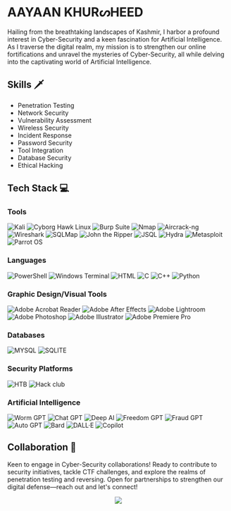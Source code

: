 



  
# <div align="left">  AAYAAN KHURᔕHEED
Hailing from the breathtaking landscapes of Kashmir, I harbor a profound interest in Cyber-Security and a keen fascination for Artificial Intelligence. As I traverse the digital realm, my mission is to strengthen our online fortifications and unravel the mysteries of Cyber-Security, all while delving into the captivating world of Artificial Intelligence. <br>


## Skills 🗡
- Penetration Testing
- Network Security
- Vulnerability Assessment
- Wireless Security
- Incident Response
- Password Security
- Tool Integration
- Database Security
- Ethical Hacking

##  Tech Stack 💻
### Tools 
![Kali](https://img.shields.io/badge/Kali-268BEE?style=for-the-badge&logo=kalilinux&logoColor=white)
![Cyborg Hawk Linux](https://img.shields.io/badge/Cyborg_Hawk_Linux-005A8D?style=for-the-badge&logo=linux&logoColor=white)
![Burp Suite](https://img.shields.io/badge/Burp_Suite-FF5733?style=for-the-badge&logo=burpsuite&logoColor=white)
![Nmap](https://img.shields.io/badge/Nmap-4B0082?style=for-the-badge&logo=nmap&logoColor=white)
![Aircrack-ng](https://img.shields.io/badge/Aircrack-8E44AD?style=for-the-badge&logo=aircrack-ng&logoColor=white)
![Wireshark](https://img.shields.io/badge/Wireshark-1679A7?style=for-the-badge&logo=wireshark&logoColor=white)
![SQLMap](https://img.shields.io/badge/SQLMap-E74C3C?style=for-the-badge&logo=sqlmap&logoColor=white)
![John the Ripper](https://img.shields.io/badge/John_the_Ripper-3498DB?style=for-the-badge&logo=john-the-ripper&logoColor=white)
![JSQL](https://img.shields.io/badge/JSQL-4CAF50?style=for-the-badge&logo=java&logoColor=white)
![Hydra](https://img.shields.io/badge/Hydra-3498DB?style=for-the-badge&logo=hydra&logoColor=white)
![Metasploit](https://img.shields.io/badge/Metasploit-3498DB?style=for-the-badge&logo=metasploit&logoColor=white)
![Parrot OS](https://img.shields.io/badge/Parrot_OS-3498DB?style=for-the-badge&logo=parrot&logoColor=white)


###  Languages 
![PowerShell](https://img.shields.io/badge/PowerShell-%235391FE.svg?style=for-the-badge&logo=powershell&logoColor=white) 
![Windows Terminal](https://img.shields.io/badge/Windows%20Terminal-%234D4D4D.svg?style=for-the-badge&logo=windows-terminal&logoColor=white) 
![HTML](https://img.shields.io/badge/-HTML-000?style=for-the-badge&logo=html)
![C](https://img.shields.io/badge/C-000?style=for-the-badge&logo=c&logoColor=white)
![C++](https://img.shields.io/badge/C++-000?style=for-the-badge&logo=c++&logoColor=white)
![Python](https://img.shields.io/badge/Python-000?style=for-the-badge&logo=Python&logoColor=white)

### Graphic Design/Visual Tools 
![Adobe Acrobat Reader](https://img.shields.io/badge/Adobe%20Acrobat%20Reader-EC1C24.svg?style=flat&logo=Adobe%20Acrobat%20Reader&logoColor=white) 
![Adobe After Effects](https://img.shields.io/badge/Adobe%20After%20Effects-9999FF.svg?style=flat&logo=Adobe%20After%20Effects&logoColor=white)
![Adobe Lightroom](https://img.shields.io/badge/Adobe%20Lightroom-31A8FF.svg?style=flat&logo=Adobe%20Lightroom&logoColor=white) 
![Adobe Photoshop](https://img.shields.io/badge/adobe%20photoshop-%2331A8FF.svg?style=flat&logo=adobe%20photoshop&logoColor=white)
![Adobe Illustrator](https://img.shields.io/badge/adobe%20illustrator-%23FF9A00.svg?style=for-the-badge&logo=adobe%20illustrator&logoColor=white)
![Adobe Premiere Pro](https://img.shields.io/badge/Adobe%20Premiere%20Pro-9999FF.svg?style=flat&logo=Adobe%20Premiere%20Pro&logoColor=white)

### Databases
![MYSQL](https://img.shields.io/badge/-MYSQL-000?style=for-the-badge&logo=MYSQL) 
![SQLITE](https://img.shields.io/badge/-SQLITE-000?style=for-the-badge&logo=SQLITE)  


### Security Platforms 
![HTB](https://img.shields.io/badge/Hack%20The%20Box-9FEF00.svg?style=for-the-badge&logo=Hack-The-Box&logoColor=black)
![Hack club](https://img.shields.io/badge/Hack%20Club-EC3750.svg?style=for-the-badge&logo=Hack-Club&logoColor=white)

### Artificial Intelligence 
![Worm GPT](https://img.shields.io/badge/Worm_GPT-27AE60?style=for-the-badge&logo=worm&logoColor=white)
![Chat GPT](https://img.shields.io/badge/Chat_GPT-0088CC?style=for-the-badge&logo=chatbot&logoColor=white)
![Deep AI](https://img.shields.io/badge/Deep_AI-2ECC71?style=for-the-badge&logo=ai&logoColor=white)
![Freedom GPT](https://img.shields.io/badge/Freedom_GPT-E74C3C?style=for-the-badge&logo=freedom&logoColor=white)
![Fraud GPT](https://img.shields.io/badge/Fraud_GPT-3498DB?style=for-the-badge)
![Auto GPT](https://img.shields.io/badge/Auto_GPT-3498DB?style=for-the-badge)
![Bard](https://img.shields.io/badge/Bard-FFD700?style=for-the-badge&logo=music&logoColor=white)
![DALL·E](https://img.shields.io/badge/DALL·E-3498DB?style=for-the-badge)
![Copilot](https://img.shields.io/badge/Copilot-3498DB?style=for-the-badge&logo=github&logoColor=white)

## Collaboration 🔗
Keen to engage in Cyber-Security collaborations! Ready to contribute to security initiatives, tackle CTF challenges, and explore the realms of penetration testing and reversing. Open for partnerships to strengthen our digital defense—reach out and let's connect!


<div align="center">  
  <a href="https://visitcount.itsvg.in">
  <img src="https://visitcount.itsvg.in/api?id=ccyssn&label=Profile%20Peeks&color=12&icon=5&pretty=true" />
</a>
</div>






